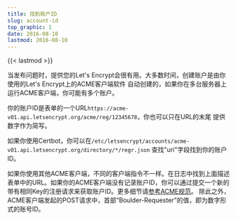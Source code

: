 ```yaml
---
title: 找到账户ID
slug: account-id
top_graphic: 1
date: 2016-08-10
lastmod: 2016-08-10
---
```


{{< lastmod >}}

当发布问题时，提供您的Let's Encrypt会很有用。大多数时间，创建账户是由你使用的Let's Encrypt上的ACME客户端软件
自动创建的，如果你在多台服务器上运行ACME客户端，你可能有多个账户。

你的账户ID是表单的一个URL`https://acme-v01.api.letsencrypt.org/acme/reg/12345678`，你也可以只在URL的末尾
提供数字作为简写。

如果你使用Certbot，你可以在`/etc/letsencrypt/accounts/acme-v01.api.letsencrypt.org/directory/*/regr.json`
查找"uri"字段找到你的账户ID。

如果你使用其他ACME客户端，不同的客户端指令不一样。在日志中找到上面描述表单中的URL。如果你的ACME客户端没有记录账户ID，你可以通过提交一个新的带有相同Key的注册请求来获取账户ID。更多细节请[参考ACME规范](https://github.com/ietf-wg-acme/acme/blob/master/draft-ietf-acme-acme.md#registration)。
除此之外，ACME客户端发起的POST请求中，首部“Boulder-Requester”的值，即为数字形式的账号ID。

